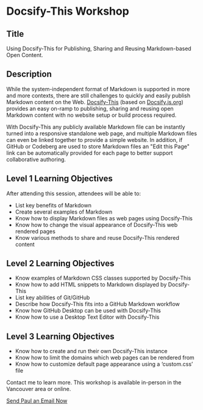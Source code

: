 # Docsify-This Workshop

## Title
Using Docsify-This for Publishing, Sharing and Reusing Markdown-based Open Content. 

## Description
While the system-independent format of Markdown is supported in more and more contexts, there are still challenges to quickly and easily publish Markdown content on the Web. [Docsify-This](https://docsify-this.net) (based on [Docsify.js.org](https://docsify.js.org)) provides an easy on-ramp to publishing, sharing and reusing open Markdown content with no website setup or build process required.  

With Docsify-This any publicly available Markdown file can be instantly turned into a responsive standalone web page, and multiple Markdown files can even be linked together to provide a simple website. In addition, if GitHub or Codeberg are used to store Markdown files an "Edit this Page" link can be automatically provided for each page to better support collaborative authoring.

## Level 1 Learning Objectives
After attending this session, attendees will be able to:  

* List key benefits of Markdown
* Create several examples of Markdown
* Know how to display Markdown files as web pages using Docsify-This
* Know how to change the visual appearance of Docsify-This web rendered pages
* Know various methods to share and reuse Docsify-This rendered content

## Level 2 Learning Objectives
* Know examples of Markdown CSS classes supported by Docsify-This
* Know how to add HTML snippets to Markdown displayed by Docsify-This
* List key abilities of Git/GitHub
* Describe how Docsify-This fits into a GitHub Markdown workflow
* Know how GitHub Desktop can be used with Docsify-This
* Know how to use a Desktop Text Editor with Docsify-This

## Level 3 Learning Objectives
* Know how to create and run their own Docsify-This instance
* Know	how to limit the domains which web pages can be rendered from
* Know how to customize default page appearance using a ‘custom.css’ file

Contact me to learn more. This workshop is available in-person in the Vancouver area or online.

[Send Paul an Email Now](mailto:paul@hibbittsdesign.org ':class=button')
